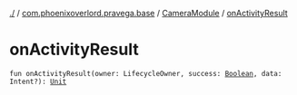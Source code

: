 [./](../../index.md) / [com.phoenixoverlord.pravega.base](../index.md) / [CameraModule](index.md) / [onActivityResult](./on-activity-result.md)

# onActivityResult

`fun onActivityResult(owner: LifecycleOwner, success: `[`Boolean`](https://kotlinlang.org/api/latest/jvm/stdlib/kotlin/-boolean/index.html)`, data: Intent?): `[`Unit`](https://kotlinlang.org/api/latest/jvm/stdlib/kotlin/-unit/index.html)